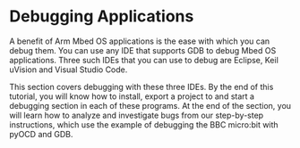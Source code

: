 # Debugging Applications

A benefit of Arm Mbed OS applications is the ease with which you can debug them. You can use any IDE that supports GDB to debug Mbed OS applications. Three such IDEs that you can use to debug are Eclipse, Keil uVision and Visual Studio Code.

This section covers debugging with these three IDEs. By the end of this tutorial, you will know how to install, export a project to and start a debugging section in each of these programs. At the end of the section, you will learn how to analyze and investigate bugs from our step-by-step instructions, which use the example of debugging the BBC micro:bit with pyOCD and GDB.
